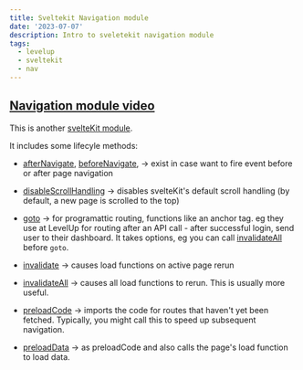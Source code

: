```yaml
---
title: Sveltekit Navigation module
date: '2023-07-07'
description: Intro to sveletekit navigation module
tags:
  - levelup
  - sveltekit
  - nav
---
```

## [Navigation module video](https://levelup.video/tutorials/sveltekit/app-navigation)

This is another [svelteKit module](https://kit.svelte.dev/docs/modules#$app-navigation).

It includes some lifecyle methods:
- [afterNavigate](https://kit.svelte.dev/docs/modules#$app-navigation-afternavigate), [beforeNavigate](https://kit.svelte.dev/docs/modules#$app-navigation-beforenavigate), -> exist in case want to fire event before or after page navigation

- [disableScrollHandling](https://kit.svelte.dev/docs/modules#$app-navigation-disablescrollhandling) -> disables svelteKit's default scroll handling (by default, a new page is scrolled to the top)

- [goto](https://kit.svelte.dev/docs/modules#$app-navigation-goto) -> for programattic routing, functions like an anchor tag. eg they use at LevelUp for routing after an API call - after successful login, send user to their dashboard. It takes options, eg you can call [invalidateAll](https://kit.svelte.dev/docs/modules#$app-navigation-invalidateall) before ```goto```.

- [invalidate](https://kit.svelte.dev/docs/modules#$app-navigation-invalidate) -> causes load functions on active page rerun

- [invalidateAll](https://kit.svelte.dev/docs/modules#$app-navigation-invalidateall) -> causes all load functions to rerun. This is usually more useful.

- [preloadCode](https://kit.svelte.dev/docs/modules#$app-navigation-preloadcode) -> imports the code for routes that haven't yet been fetched. Typically, you might call this to speed up subsequent navigation.

- [preloadData](https://kit.svelte.dev/docs/modules#$app-navigation-preloaddata) -> as preloadCode and also calls the page's load function to load data.
